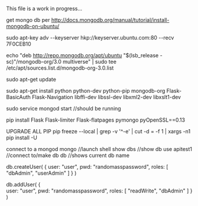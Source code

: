This file is a work in progress...

get mongo db per http://docs.mongodb.org/manual/tutorial/install-mongodb-on-ubuntu/

sudo apt-key adv --keyserver hkp://keyserver.ubuntu.com:80 --recv 7F0CEB10

echo "deb http://repo.mongodb.org/apt/ubuntu "$(lsb_release -sc)"/mongodb-org/3.0 multiverse" | sudo tee /etc/apt/sources.list.d/mongodb-org-3.0.list

sudo apt-get update

sudo apt-get install python python-dev python-pip mongodb-org Flask-BasicAuth Flask-Navigation libffi-dev libssl-dev libxml2-dev libxslt1-dev

sudo service mongod start //should be running


pip install Flask Flask-limiter Flask-flatpages pymongo pyOpenSSL==0.13

UPGRADE ALL PIP
pip freeze --local | grep -v '^\-e' | cut -d = -f 1  | xargs -n1 pip install -U


connect to a mongod
mongo //launch shell
show dbs //show db
use apitest1 //connect to/make db
db //shows current db name

db.createUser(
   {
     user: "user",
     pwd: "randomasspassword",
     roles: [ "dbAdmin", "userAdmin" ]
   }
)

db.addUser( {  
			user: "user",
			pwd: "randomasspassword",
            roles: [ "readWrite", "dbAdmin" ]
            } )
